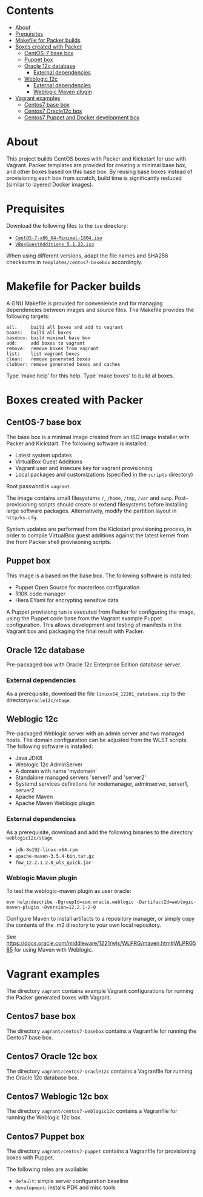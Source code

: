 # Contents

- [About](#about)
- [Prequisites](#prequisites)
- [Makefile for Packer builds](#makefile-for-packer-builds)
- [Boxes created with Packer](#boxes-created-with-packer)
  - [CentOS-7 base box](#centos-7-base-box)
  - [Puppet box](#puppet-box)
  - [Oracle 12c database](#oracle-12c-database)
    - [External dependencies](#external-dependencies)
  - [Weblogic 12c](#weblogic-12c)
    - [External dependencies](#external-dependencies-1)
    - [Weblogic Maven plugin](#weblogic-maven-plugin)
- [Vagrant examples](#vagrant-examples)
  - [Centos7 base box](#centos7-base-box)
  - [Centos7 Oracle12c box](#centos7-oracle12c-box)
  - [Centos7 Puppet and Docker development box](#centos7-puppet-and-docker-development-box)

# About

This project builds CentOS boxes with Packer and Kickstart for use with Vagrant.
Packer templates are provided for creating a minimal base box, and other boxes
based on this base box. By reusing base boxes instead of provisioning each box from scratch, 
build time is significantly reduced (similar to layered Docker images). 

# Prequisites

Download the following files to the `iso` directory:

- [`CentOS-7-x86_64-Minimal-1804.iso`](http://isoredirect.centos.org/centos/7/isos/x86_64/CentOS-7-x86_64-Minimal-1804.iso)
- [`VBoxGuestAdditions_5.1.22.iso`](https://download.virtualbox.org/virtualbox/5.2.20/VBoxGuestAdditions_5.2.20.iso)

When using different versions, adapt the file names and SHA256 checksums in `templates/centos7-basebox` accordingly.

# Makefile for Packer builds

A GNU Makefile is provided for convenience and for managing dependencies between images and source files.
The Makefile provides the following targets:

	all:     build all boxes and add to vagrant
	boxes:   build all boxes
	basebox: build mimimal base box
	add:     add boxes to vagrant
	remove:  remove boxes from vagrant
	list:    list vagrant boxes
	clean:   remove generated boxes
	clobber: remove generated boxes and caches

Type 'make help' for this help. Type 'make boxes' to build al boxes.

# Boxes created with Packer

## CentOS-7 base box

The base box is a minimal image created from an ISO image installer
with Packer and Kickstart. The following software is installed:

- Latest system updates
- VirtualBox Guest Additions
- Vagrant user and insecure key for vagrant provisioning
- Local packages and customizations (specified in the `scripts` directory)

Root password is `vagrant`.

The image contains small filesystems `/`, `/home`, `/tmp`, `/var` and `swap`.
Post-provisioning scripts should create or extend filesystems before
installing large software packages. Alternatively, modify the partition
layout in `http/ks.cfg`.

System updates are performed from the Kickstart provisioning process, in order to compile
VirtualBox guest additions against the latest kernel from the from Packer shell
provisioning scripts.

## Puppet box

This image is a based on the base box. The following software is installed:
- Puppet Open Source for masterless configuration
- R10K code manager
- Hiera EYaml for encrypting sensitive data

A Puppet provisiong run is executed from Packer for configuring the image,
using the Puppet code base from the Vagrant example Puppet configuration.
This allows development and testing of manifests in the Vagrant box and
packaging the final result with Packer.

## Oracle 12c database

Pre-packaged box with Oracle 12c Enterprise Edition database server.

### External dependencies

As a prerequisite, download the file `linuxx64_12201_database.zip` to 
the directory`oracle12c/stage`.

## Weblogic 12c

Pre-packaged Weblogic server with an admin server and two managed hosts.
The domain configuration can be adjusted from the WLST scripts.
The following software is installed:
- Java JDK8
- Weblogic 12c AdminServer
- A domain with name 'mydomain'
- Standalone managed servers 'server1' and 'server2'
- Systemd services definitions for nodemanager, adminserver, server1, server2
- Apache Maven
- Apache Maven Weblogic plugin

### External dependencies

As a prerequisite, download and add the following binaries to the directory `weblogic12c/stage`

- `jdk-8u192-linux-x64.rpm`
- `apache-maven-3.5.4-bin.tar.gz`
- `fmw_12.2.1.2.0_wls_quick.jar`

### Weblogic Maven plugin

To test the weblogic-maven plugin as user oracle:

    mvn help:describe -DgroupId=com.oracle.weblogic -DartifactId=weblogic-maven-plugin -Dversion=12.2.1-2-0

Configure Maven to install artifacts to a repository manager, or simply
copy the contents of the .m2 directory to your own local repository. 

See https://docs.oracle.com/middleware/1221/wls/WLPRG/maven.htm#WLPRG585 for using Maven with Weblogic.

# Vagrant examples

The directory `vagrant` contains example Vagrant configurations
for running the Packer generated boxes with Vagrant.

## Centos7 base box

The directory `vagrant/centos7-basebox` contains a Vagranfile for running the Centos7 base box.

## Centos7 Oracle 12c box

The directory `vagrant/centos7-oracle12c` contains a Vagranfile for running the Oracle 12c database box.

## Centos7 Weblogic 12c box

The directory `vagrant/centos7-weblogic12c` contains a Vagranfile for running the Weblogic 12c box.

## Centos7 Puppet box

The directory `vagrant/centos7-puppet` contains a Vagranfile for provisioning boxes with Puppet.

The following roles are available:
- `default`: simple server configuration baseline
- `development`: installs PDK and misc tools
